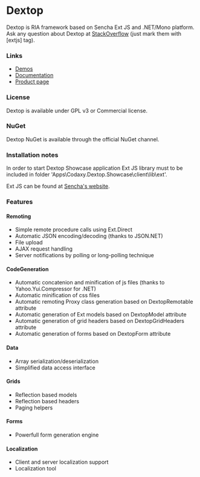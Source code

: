 # Dextop

Dextop is RIA framework based on Sencha Ext JS and .NET/Mono platform.
Ask any question about Dextop at <a href="http://stackoverflow.com" target="_blank">StackOverflow</a> (just mark them with [extjs] tag).

### Links

- [Demos](http://dextop.codaxy.com/showcase/)
- [Documentation](http://dextop.codaxy.com/dox/)
- [Product page](http//www.codaxy.com/dextop)

### License

Dextop is available under GPL v3 or Commercial license.

### NuGet

Dextop NuGet is available through the official NuGet channel.

### Installation notes

In order to start Dextop Showcase application Ext JS library 
must to be included in folder 'Apps\Codaxy.Dextop.Showcase\client\lib\ext'.

Ext JS can be found at [Sencha's website](http://www.sencha.com/products/extjs/download/).

### Features

#### Remoting

- Simple remote procedure calls using Ext.Direct
- Automatic JSON encoding/decoding (thanks to JSON.NET)
- File upload
- AJAX request handling
- Server notifications by polling or long-polling technique

#### CodeGeneration

- Automatic concatenion and minification of js files (thanks to Yahoo.Yui.Compressor for .NET)
- Automatic minification of css files
- Automatic remoting Proxy class generation based on DextopRemotable attribute
- Automatic generation of Ext models based on DextopModel attribute
- Automatic generation of grid headers based on DextopGridHeaders attribute
- Automatic generation of forms based on DextopForm attribute

#### Data

- Array serialization/deserialization
- Simplified data access interface

#### Grids

- Reflection based models
- Reflection based headers
- Paging helpers

#### Forms

- Powerfull form generation engine

#### Localization

- Client and server localization support
- Localization tool